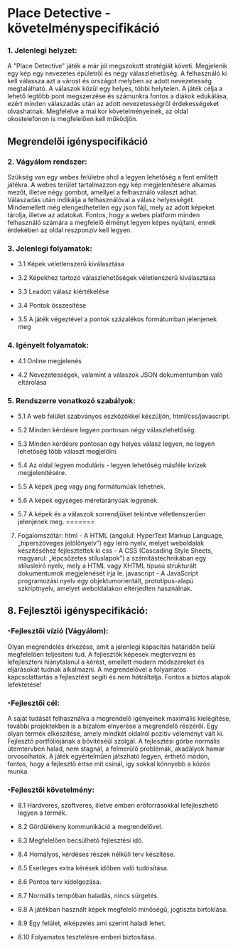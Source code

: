 <h1>Place Detective - követelményspecifikáció</h1>

<h3> 1. Jelenlegi helyzet:</h3> 
A "Place Detective" játék a már jól megszokott stratégiát követi. Megjelenik egy kép egy nevezetes épületről és négy válaszlehetőség. A felhasználó ki kell válassza azt a várost és országot melyben az adott nevezetesség megtalálható. A válaszok közül egy helyes, többi helytelen. A játék célja a lehető legtöbb pont megszerzése és számunkra fontos a diákok edukálása, ezért minden válaszadás után az adott nevezetességről érdekességeket olvashatnak. Megfelelve a mai kor követelményeinek, az oldal okostelefonon is megfelelően kell működjön.

<h2>Megrendelői igényspecifikáció</h2>

<h3>2. Vágyálom rendszer: </h3>
Szükség van egy webes felületre ahol a legyen lehetőség a fent említett játékra. A webes terület tartalmazzon egy kép megjelenítésére alkamas mezőt, illetve négy gombot, amellyel a felhasználó választ adhat. Válaszadás után indikálja a felhasználóval a válasz helyességét. Mindemellett még elengedhetetlen egy json fájl, mely az adott képeket tárolja, illetve az adatokat.
Fontos, hogy a webes platform minden felhasználó számára a megfelelő élményt legyen képes nyújtani, ennek érdekében az oldal reszponzív kell legyen.

<h3>3. Jelenlegi folyamatok: </h3>

- 3.1 Képek véletlenszerű kiválasztása

- 3.2 Képekhez tartozó válaszlehetőségek véletlenszerű kiválasztása

- 3.3 Leadott válasz kiértékelése

- 3.4 Pontok összesítése

- 3.5 A játék végeztével a pontok százalékos formátumban jelenjenek meg

<h3>4. Igényelt folyamatok:</h3>

- 4.1 Online megjelenés

- 4.2 Nevezetességek, valamint a válaszok JSON dokumentumban való eltárolása

<h3>5. Rendszerre vonatkozó szabályok:</h3>

- 5.1 A web felület szabványos eszközökkel készüljön, html/css/javascript.

- 5.2 Minden kérdésre legyen pontosan négy válaszlehetőség.

- 5.3 Minden kérdésre pontosan egy helyes válasz legyen, ne legyen lehetőség több választ megjelölni.

- 5.4 Az oldal legyen moduláris - legyen lehetőség másféle kvízek megjelenítésére.

- 5.5 A képek jpeg vagy png formátumúak lehetnek.

- 5.6 A képek egységes méretarányúak legyenek.

- 5.7 A képek és a válaszok sorrendjüket tekintve véletlenszerűen jelenjenek meg.
=======
7. Fogalomszótár:
html - A HTML (angolul: HyperText Markup Language, „hiperszöveges jelölőnyelv”) egy leíró nyelv, melyet weboldalak készítéséhez fejlesztettek ki
css - A CSS (Cascading Style Sheets, magyarul: „lépcsőzetes stíluslapok”) a számítástechnikában egy stílusleíró nyelv, mely a HTML vagy XHTML típusú strukturált dokumentumok megjelenését írja le.
javascript - A JavaScript programozási nyelv egy objektumorientált, prototípus-alapú szkriptnyelv, amelyet weboldalakon elterjedten használnak.

<h2>8. Fejlesztői igényspecifikáció:</h2>
<h3>-Fejlesztői vízió (Vágyálom):</h3> 
Olyan megrendelés érkezése, amit a jelenlegi kapacitás határidőn belül megfelelően teljesíteni tud. A fejlesztők képesek megtervezni és lefejleszteni hiánytalanul a kérést, emellett modern módszereket és eljárásokat tudnak alkalmazni. A megrendelővel a folyamatos kapcsolattartás a fejlesztést segíti és nem hátráltatja. Fontos a biztos alapok lefektetése!

<h3>-Fejlesztői cél:</h3>
A saját tudását felhasználva a megrendelő igényeinek maximális kielégítése, további projektekben is a bizalom elnyerése a megrendelő részéről.
Egy olyan termék elkészítése, amely mindkét oldalról pozitív véleményt vált ki.
Fejlesztő portfóliójának a bővítéséül szolgál.
A fejlesztési görbe normális ütemtervben halad, nem stagnál, a felmerülő problémák, akadályok hamar orvosolhatók.
A játék egyértelműen játszható legyen, érthető módón, fontos, hogy a fejlesztő értse mit csinál, így sokkal könnyebb a közös munka.


<h3>-Fejlesztői követelmény:</h3>

- 8.1 Hardveres, szoftveres, illetve emberi erőforrásokkal lefejleszhető legyen a termék.

- 8.2 Gördülékeny kommunikáció a megrendelővel.

- 8.3 Megfelelően becsülhető fejlesztési idő.

- 8.4 Homályos, kérdéses részek nélküli terv készítése.

- 8.5 Esetleges extra kérések időben való tudósítása.

- 8.6 Pontos terv kidolgozása.

- 8.7 Normális tempóban haladás, nincs sürgetés.

- 8.8 A játékban használt képek megfelelő minőségű, jogtiszta birtoklása.

- 8.9 Egy felület, elképzelés ami szerint haladi lehet.

- 8.10 Folyamatos tesztelésre emberi biztosítása.
